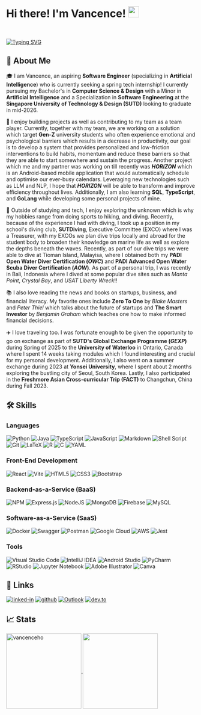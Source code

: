 <!--
**vancenceho/vancenceho** is a ✨ _special_ ✨ repository because its `README.md` (this file) appears on your GitHub profile.
-->

# Hi there! I'm Vancence! <img src="https://media.giphy.com/media/hvRJCLFzcasrR4ia7z/giphy.gif" width="29px" height="29px">

<!--![gif](https://github.com/user-attachments/assets/948516c9-e860-44cd-9765-2779589179a8)
-->

&nbsp;

[![Typing SVG](https://readme-typing-svg.herokuapp.com?font=Arial&weight=1000&size=30&duration=2000&pause=1000&color=FFF8E7&width=435&lines=Software+Engineer+%F0%9F%92%A1;Backend+Developer+%E2%99%BE%EF%B8%8F;Adrenaline+Junkie+%F0%9F%8F%94%EF%B8%8F;Snowboard+Freak+%F0%9F%8F%82%F0%9F%8F%BB)](https://git.io/typing-svg)

## 🚀 About Me

🎓 I am Vancence, an aspiring **Software Engineer** (specializing in **Artificial Intelligence**) who is currently seeking a spring tech internship! I currently pursuing my Bachelor's in **Computer Science & Design** with a Minor in **Artificial Intelligence** and a Specialization in **Software Engineering** at the **Singapore University of Technology & Design (SUTD)** looking to graduate in mid-2026.

🔭 I enjoy building projects as well as contributing to my team as a team player. Currently, together with my team, we are working on a solution which target **Gen-Z** university students who often experience emotional and psychological barriers which results in a decrease in productivity, our goal is to develop a system that provides personalized and low-friction interventions to build habits, momentum and reduce these barriers so that they are able to start somewhere and sustain the progress. Another project which me and my partner was working on till recently was **_HORIZON_** which is an Android-based mobile application that would automatically schedule and optimise our ever-busy calendars. Leveraging new technologies such as LLM and NLP, I hope that **_HORIZON_** will be able to transform and improve efficiency throughout lives. Additionally, I am also learning **SQL**, **TypeScript**, and **GoLang** while developing some personal projects of mine.

🤿 Outside of studying and tech, I enjoy exploring the unknown which is why my hobbies range from doing sports to hiking, and diving. Recently, because of the experience I had with diving, I took up a position in my school's diving club, **SUTDiving**, Executive Committee (EXCO) where I was a Treasurer, with my EXCOs we plan dive trips locally and abroad for the student body to broaden their knowledge on marine life as well as explore the depths beneath the waves. Recently, as part of our dive trips we were able to dive at Tioman Island, Malayisa, where I obtained both my **PADI Open Water Diver Certification (_OWC_)** and **PADI Advanced Open Water Scuba Diver Certification (_AOW_)**. As part of a personal trip, I was recently in Bali, Indonesia where I dived at some popular dive sites such as _Manta Point_, _Crystal Bay_, and _USAT Liberty Wreck_!!

📚 I also love reading the news and books on startups, business, and financial literacy. My favorite ones include **Zero To One** by _Blake Masters_ and _Peter Thiel_ which talks about the future of startups and **The Smart Investor** by _Benjamin Graham_ which teaches one how to make informed financial decisions.

✈️ I love traveling too. I was fortunate enough to be given the opportunity to go on exchange as part of **SUTD's Global Exchange Programme (_GEXP_)** during Spring of 2025 to the **University of Waterloo** in Ontario, Canada where I spent 14 weeks taking modules which I found interesting and crucial for my personal development. Additionally, I also went on a summer exchange during 2023 at **Yonsei University**, where I spent about 2 months exploring the bustling city of Seoul, South Korea. Lastly, I also participated in the **Freshmore Asian Cross-curricular Trip (FACT)** to Changchun, China during Fall 2023.

## 🛠️ Skills

### Languages

![Python](https://img.shields.io/badge/python-3670A0?style=for-the-badge&logo=python&logoColor=ffdd54)
![Java](https://img.shields.io/badge/java-%23ED8B00.svg?style=for-the-badge&logo=openjdk&logoColor=white)
![TypeScript](https://img.shields.io/badge/typescript-%23007ACC.svg?style=for-the-badge&logo=typescript&logoColor=white)
![JavaScript](https://img.shields.io/badge/javascript-%23323330.svg?style=for-the-badge&logo=javascript&logoColor=%23F7DF1E)
![Markdown](https://img.shields.io/badge/markdown-%23000000.svg?style=for-the-badge&logo=markdown&logoColor=white)
![Shell Script](https://img.shields.io/badge/shell_script-%23121011.svg?style=for-the-badge&logo=gnu-bash&logoColor=white)
![Git](https://img.shields.io/badge/git-%23F05033.svg?style=for-the-badge&logo=git&logoColor=white)
![LaTeX](https://img.shields.io/badge/latex-%23008080.svg?style=for-the-badge&logo=latex&logoColor=white)
![R](https://img.shields.io/badge/r-%23276DC3.svg?style=for-the-badge&logo=r&logoColor=white)
![C](https://img.shields.io/badge/c-%2300599C.svg?style=for-the-badge&logo=c&logoColor=white)
![YAML](https://img.shields.io/badge/yaml-%23ffffff.svg?style=for-the-badge&logo=yaml&logoColor=151515)

### Front-End Development

![React](https://img.shields.io/badge/react-%2320232a.svg?style=for-the-badge&logo=react&logoColor=%2361DAFB)
![Vite](https://img.shields.io/badge/vite-%23646CFF.svg?style=for-the-badge&logo=vite&logoColor=white)
![HTML5](https://img.shields.io/badge/html5-%23E34F26.svg?style=for-the-badge&logo=html5&logoColor=white)
![CSS3](https://img.shields.io/badge/css3-%231572B6.svg?style=for-the-badge&logo=css3&logoColor=white)
![Bootstrap](https://img.shields.io/badge/bootstrap-%238511FA.svg?style=for-the-badge&logo=bootstrap&logoColor=white)

### Backend-as-a-Service (BaaS)

![NPM](https://img.shields.io/badge/NPM-%23CB3837.svg?style=for-the-badge&logo=npm&logoColor=white)
![Express.js](https://img.shields.io/badge/express.js-%23404d59.svg?style=for-the-badge&logo=express&logoColor=%2361DAFB)
![NodeJS](https://img.shields.io/badge/node.js-6DA55F?style=for-the-badge&logo=node.js&logoColor=white)
![MongoDB](https://img.shields.io/badge/MongoDB-%234ea94b.svg?style=for-the-badge&logo=mongodb&logoColor=white)
![Firebase](https://img.shields.io/badge/firebase-%23039BE5.svg?style=for-the-badge&logo=firebase)
![MySQL](https://img.shields.io/badge/mysql-%2300f.svg?style=for-the-badge&logo=mysql&logoColor=white)

### Software-as-a-Service (SaaS)

![Docker](https://img.shields.io/badge/docker-%230db7ed.svg?style=for-the-badge&logo=docker&logoColor=white)
![Swagger](https://img.shields.io/badge/-Swagger-%23Clojure?style=for-the-badge&logo=swagger&logoColor=white)
![Postman](https://img.shields.io/badge/Postman-FF6C37?style=for-the-badge&logo=postman&logoColor=white)
![Google Cloud](https://img.shields.io/badge/GoogleCloud-%234285F4.svg?style=for-the-badge&logo=google-cloud&logoColor=white)
![AWS](https://img.shields.io/badge/AWS-%23FF9900.svg?style=for-the-badge&logo=amazon-aws&logoColor=white)
![Jest](https://img.shields.io/badge/-jest-%23C21325?style=for-the-badge&logo=jest&logoColor=white)

### Tools

![Visual Studio Code](https://img.shields.io/badge/Visual%20Studio%20Code-0078d7.svg?style=for-the-badge&logo=visual-studio-code&logoColor=white)
![IntelliJ IDEA](https://img.shields.io/badge/IntelliJIDEA-000000.svg?style=for-the-badge&logo=intellij-idea&logoColor=white)
![Android Studio](https://img.shields.io/badge/Android%20Studio-3DDC84.svg?style=for-the-badge&logo=android-studio&logoColor=white)
![PyCharm](https://img.shields.io/badge/pycharm-143?style=for-the-badge&logo=pycharm&logoColor=black&color=black&labelColor=green)
![RStudio](https://img.shields.io/badge/RStudio-4285F4?style=for-the-badge&logo=rstudio&logoColor=white)
![Jupyter Notebook](https://img.shields.io/badge/jupyter-%23FA0F00.svg?style=for-the-badge&logo=jupyter&logoColor=white)
![Adobe Illustrator](https://img.shields.io/badge/adobe%20illustrator-%23FF9A00.svg?style=for-the-badge&logo=adobe%20illustrator&logoColor=white)
![Canva](https://img.shields.io/badge/Canva-%2300C4CC.svg?style=for-the-badge&logo=Canva&logoColor=white)

## 🔗 Links

[![linked-in](https://img.shields.io/badge/Linked_In-0077B5?style=for-the-badge&logo=LinkedIn&logoColor=white)](www.linkedin.com/in/vancenceho)
[![github](https://img.shields.io/badge/GitHub-000000?style=for-the-badge&logo=GitHub&logoColor=white)](https://github.com/vancenceho)
[![Outlook](https://img.shields.io/badge/Microsoft_Outlook-0078D4?style=for-the-badge&logo=microsoft-outlook&logoColor=white)](mailto:vancence_ho@mymail.sutd.edu.sg)
[![dev.to](https://img.shields.io/badge/Dev.to-0A0A0A?style=for-the-badge&logo=DevdotTo&logoColor=white)](https://dev.to/vancenceho)

## 📈 Stats

<a href="https://github.com/vancenceho/github-readme-stats">
  <img height="200" align="center" src="https://github-readme-stats.vercel.app/api?username=vancenceho&show_icons=true&theme=dark&rank_icon=github&ring_color=ffdb58&commits_year=2025" alt="vancenceho"/>
</a>
<a href="https://github.com/vancenceho/convoychat">
  <img height=200 align="center" src="https://github-readme-stats.vercel.app/api/top-langs/?username=vancenceho&layout=compact&theme=dark&langs_count=8&card_width=320" />
</a>

  <!-- <img src="https://github-readme-streak-stats.herokuapp.com/?user=vancenceho&theme=dark" alt="vancenceho" width="250" height="200"/> -->

##
